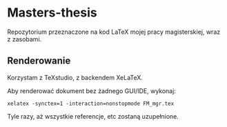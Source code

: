 # Masters-thesis
Repozytorium przeznaczone na kod LaTeX mojej pracy magisterskiej, wraz z zasobami.

## Renderowanie

Korzystam z TeXstudio, z backendem XeLaTeX.

Aby renderować dokument bez żadnego GUI/IDE, wykonaj:

    xelatex -synctex=1 -interaction=nonstopmode FM_mgr.tex

Tyle razy, aż wszystkie referencje, etc zostaną uzupełnione.
